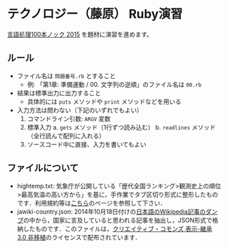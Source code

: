 # テクノロジー（藤原） Ruby演習

[言語処理100本ノック 2015](http://www.cl.ecei.tohoku.ac.jp/nlp100/) を題材に演習を進めます。

## ルール

- ファイル名は `問題番号.rb` とすること
    - 例: 「第1章: 準備運動 / 00. 文字列の逆順」のファイル名は `00.rb`
- 結果は標準出力に出力すること
    - 具体的には `puts` メソッドや `print` メソッドなどを用いる
- 入力方法は問わない（下記のいずれでもよい）
    1. コマンドライン引数: `ARGV` 変数
    2. 標準入力
        a. `gets` メソッド（1行ずつ読み込む）
        b. `readlines` メソッド（全行読んで配列に入れる）
    3. ソースコード中に直接、入力を書いてもよい

## ファイルについて

- hightemp.txt: 気象庁が公開している「歴代全国ランキング>観測史上の順位>最高気温の高い方から」を基に，手作業でタブ区切り形式に整形したものです．利用規約等は[こちら](http://www.jma.go.jp/jma/kishou/info/coment.html)のページを参照して下さい．
- jawiki-country.json: 2014年10月18日付けの[日本語のWikipedia記事のダンプ](http://dumps.wikimedia.org/jawiki/latest/jawiki-latest-pages-articles.xml.bz2)の中から，国家に言及していると思われる記事を抽出し，JSON形式で格納したものです．このファイルは，[クリエイティブ・コモンズ 表示-継承 3.0 非移植](http://creativecommons.org/licenses/by-sa/3.0/legalcode)のライセンスで配布されています．
